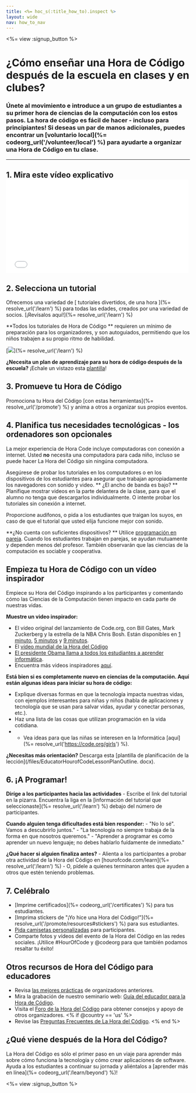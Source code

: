 ```yaml
---
title: <%= hoc_s(:title_how_to).inspect %>
layout: wide
nav: how_to_nav
---
```

<%= view :signup_button %>

# ¿Cómo enseñar una Hora de Código después de la escuela en clases y en clubes?

### Únete al movimiento e introduce a un grupo de estudiantes a su primer hora de ciencias de la computación con los estos pasos. La hora de código es fácil de hacer - incluso para principiantes! Si deseas un par de manos adicionales, puedes encontrar un [voluntario local](%= codeorg_url('/volunteer/local') %) para ayudarte a organizar una Hora de Código en tu clase.

* * *

## 1. Mira este vídeo explicativo <iframe width="500" height="255" src="//www.youtube.com/embed/SrnvvWDm73k" frameborder="0" allowfullscreen mark="crwd-mark"></iframe> 

## 2. Selecciona un tutorial

Ofrecemos una variedad de [ tutoriales divertidos, de una hora ](%= resolve_url('/learn') %) para todas las edades, creados por una variedad de socios. [¡Revísalos aquí!](%= resolve_url('/learn') %)

**Todos los tutoriales de Hora de Código ** requieren un mínimo de preparación para los organizadores, y son autoguiados, permitiendo que los niños trabajen a su propio ritmo de habilidad.

[![](/images/fit-700/tutorials.png)](%= resolve_url('/learn') %)

**¿Necesita un plan de aprendizaje para su hora de código después de la escuela?** ¡Echale un vistazo esta [plantilla](/files/AfterschoolEducatorLessonPlanOutline.docx)!

## 3. Promueve tu Hora de Código

Promociona tu Hora del Código [con estas herramientas](%= resolve_url('/promote') %) y anima a otros a organizar sus propios eventos.

## 4. Planifica tus necesidades tecnológicas - los ordenadores son opcionales

La mejor experiencia de Hora Code incluye computadoras con conexión a internet. Usted **no** necesita una computadora para cada niño, incluso se puede hacer La Hora del Código sin ningúna computadora.

Asegúrese de probar los tutoriales en los computadores o en los dispositivos de los estudiantes para asegurar que trabajan apropiadamente los navegadores con sonido y video. ** ¿El ancho de banda es bajo? ** Planifique mostrar videos en la parte delantera de la clase, para que el alumno no tenga que descargarlos individualmente. O intente probar los tutoriales sin conexión a internet.

Proporcione audífonos, o pida a los estudiantes que traigan los suyos, en caso de que el tutorial que usted elija funcione mejor con sonido.

**¿No cuenta con suficientes dispositivos? ** Utilice [programación en pareja](https://www.youtube.com/watch?v=vgkahOzFH2Q). Cuando los estudiantes trabajan en parejas, se ayudan mutuamente y dependen menos del profesor. También observarán que las ciencias de la computación es sociable y cooperativa.

## Empieza tu Hora de Código con un vídeo inspirador

Empiece su Hora del Código inspirando a los participantes y comentando cómo las Ciencias de la Computación tienen impacto en cada parte de nuestras vidas.

**Muestre un video inspirador:**

- El vídeo original del lanzamiento de Code.org, con Bill Gates, Mark Zuckerberg y la estrella de la NBA Chris Bosh. Están disponibles en [1 minuto](https://www.youtube.com/watch?v=qYZF6oIZtfc), [5 minutos](https://www.youtube.com/watch?v=nKIu9yen5nc) y [9 minutos](https://www.youtube.com/watch?v=dU1xS07N-FA).
- El [vídeo mundial de la Hora del Código](https://www.youtube.com/watch?v=KsOIlDT145A)
- [El presidente Obama llama a todos los estudiantes a aprender informática](https://www.youtube.com/watch?v=6XvmhE1J9PY).
- Encuentra más videos inspiradores [aquí](https://www.youtube.com/playlist?list=PLzdnOPI1iJNfpD8i4Sx7U0y2MccnrNZuP).

**Está bien si es completamente nuevo en ciencias de la computación. Aquí están algunas ideas para iniciar su hora de código:**

- Explique diversas formas en que la tecnología impacta nuestras vidas, con ejemplos interesantes para niñas y niños (habla de aplicaciones y tecnología que se usan para salvar vidas, ayudar y conectar personas, etc.).
- Haz una lista de las cosas que utilizan programación en la vida cotidiana.
- - Vea ideas para que las niñas se interesen en la Informática [aquí](%= resolve_url('https://code.org/girls') %).

**¿Necesitas más orientación?** Descarga esta [plantilla de planificación de la lección](/files/EducatorHourofCodeLessonPlanOutline. docx).

## 6. ¡A Programar!

**Diríge a los participantes hacia las actividades** - Escribe el link del tutorial en la pizarra. Encuentra la liga en la [información del tutorial que seleccionaste](%= resolve_url('/learn') %) debajo del número de participantes.

**Cuando alguien tenga dificultades está bien responder:** - "No lo sé". Vamos a descubrirlo juntos." - "La tecnología no siempre trabaja de la forma en que nosotros queremos." - "Aprender a programar es como aprender un nuevo lenguaje; no debes hablarlo fuídamente de inmediato."

**¿Qué hacer si alguien finaliza antes?** - Alienta a los participantes a probar otra actividad de la Hora del Código en [hourofcode.com/learn](%= resolve_url('/learn') %) - O, pídele a quienes terminaron antes que ayuden a otros que estén teniendo problemas.

## 7. Celébralo

- [Imprime certificados](%= codeorg_url('/certificates') %) para tus estudiantes.
- [Imprima stickers de "¡Yo hice una Hora del Código!"](%= resolve_url('/promote/resources#stickers') %) para sus estudiantes.
- [Pida camisetas personalizadas](http://blog.code.org/post/132608499493/hour-of-code-shirts-and-more) para participantes.
- Comparte fotos y vídeos del evento de la Hora del Código en las redes sociales. ¡Utilice #HourOfCode y @codeorg para que también podamos resaltar tu éxito!

## Otros recursos de Hora del Código para educadores

- Revisa [las mejores prácticas](http://www.slideshare.net/TeachCode/hour-of-code-best-practices-for-successful-educators-51273466) de organizadores anteriores.
- Mira la grabación de nuestro seminario web: [Guía del educador para la Hora de Código](https://youtu.be/EJeMeSW2-Mw).
- Visita el [Foro de la Hora del Código](http://forum.code.org/c/plc/hour-of-code) para obtener consejos y apoyo de otros organizadores. <% if @country == 'us' %>
- Revise las [Preguntas Frecuentes de La Hora del Código](https://support.code.org/hc/en-us/categories/200147083-Hour-of-Code). <% end %>

## ¿Qué viene después de la Hora del Código?

La Hora del Código es sólo el primer paso en un viaje para aprender más sobre cómo funciona la tecnología y cómo crear aplicaciones de software. Ayuda a los estudiantes a continuar su jornada y aliéntalos a [aprender más en línea](%= codeorg_url('/learn/beyond') %)!

<%= view :signup_button %>